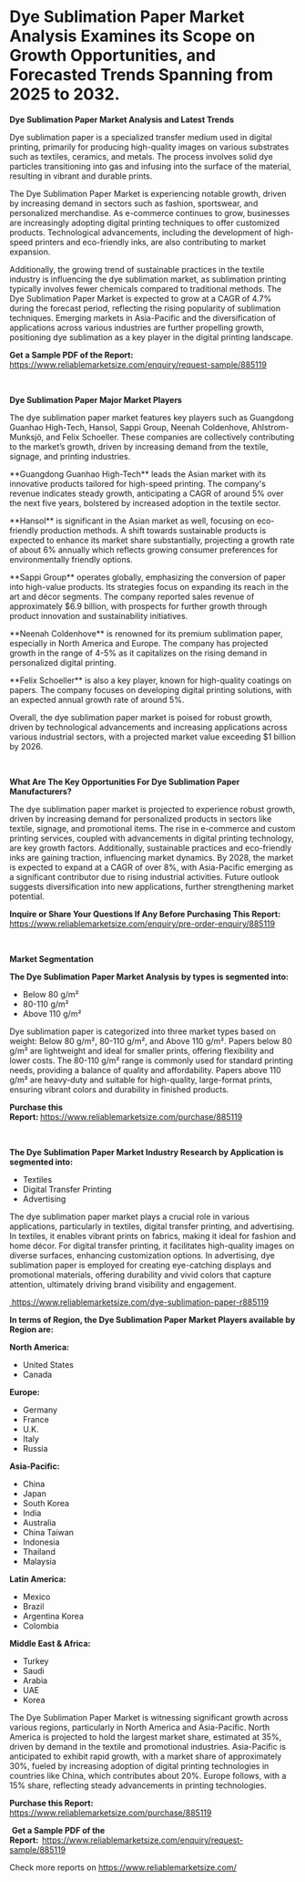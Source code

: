 <p><h1>Dye Sublimation Paper Market Analysis Examines its Scope on Growth Opportunities, and Forecasted Trends Spanning from 2025 to 2032.</h1></p><p><strong>Dye Sublimation Paper Market Analysis and Latest Trends</strong></p>
<p><p>Dye sublimation paper is a specialized transfer medium used in digital printing, primarily for producing high-quality images on various substrates such as textiles, ceramics, and metals. The process involves solid dye particles transitioning into gas and infusing into the surface of the material, resulting in vibrant and durable prints. </p><p>The Dye Sublimation Paper Market is experiencing notable growth, driven by increasing demand in sectors such as fashion, sportswear, and personalized merchandise. As e-commerce continues to grow, businesses are increasingly adopting digital printing techniques to offer customized products. Technological advancements, including the development of high-speed printers and eco-friendly inks, are also contributing to market expansion.</p><p>Additionally, the growing trend of sustainable practices in the textile industry is influencing the dye sublimation market, as sublimation printing typically involves fewer chemicals compared to traditional methods. The Dye Sublimation Paper Market is expected to grow at a CAGR of 4.7% during the forecast period, reflecting the rising popularity of sublimation techniques. Emerging markets in Asia-Pacific and the diversification of applications across various industries are further propelling growth, positioning dye sublimation as a key player in the digital printing landscape.</p></p>
<p><strong>Get a Sample PDF of the Report:&nbsp;</strong> <a href="https://www.reliablemarketsize.com/enquiry/request-sample/885119?utm_campaign=1998&utm_medium=2&utm_source=Github&utm_content=ia&utm_term=30012025&utm_id=dye-sublimation-paper">https://www.reliablemarketsize.com/enquiry/request-sample/885119</a></p>
<p>&nbsp;</p>
<p><strong>Dye Sublimation Paper Major Market Players</strong></p>
<p><p>The dye sublimation paper market features key players such as Guangdong Guanhao High-Tech, Hansol, Sappi Group, Neenah Coldenhove, Ahlstrom-Munksjö, and Felix Schoeller. These companies are collectively contributing to the market’s growth, driven by increasing demand from the textile, signage, and printing industries.</p><p>**Guangdong Guanhao High-Tech** leads the Asian market with its innovative products tailored for high-speed printing. The company's revenue indicates steady growth, anticipating a CAGR of around 5% over the next five years, bolstered by increased adoption in the textile sector.</p><p>**Hansol** is significant in the Asian market as well, focusing on eco-friendly production methods. A shift towards sustainable products is expected to enhance its market share substantially, projecting a growth rate of about 6% annually which reflects growing consumer preferences for environmentally friendly options.</p><p>**Sappi Group** operates globally, emphasizing the conversion of paper into high-value products. Its strategies focus on expanding its reach in the art and décor segments. The company reported sales revenue of approximately $6.9 billion, with prospects for further growth through product innovation and sustainability initiatives.</p><p>**Neenah Coldenhove** is renowned for its premium sublimation paper, especially in North America and Europe. The company has projected growth in the range of 4-5% as it capitalizes on the rising demand in personalized digital printing.</p><p>**Felix Schoeller** is also a key player, known for high-quality coatings on papers. The company focuses on developing digital printing solutions, with an expected annual growth rate of around 5%.</p><p>Overall, the dye sublimation paper market is poised for robust growth, driven by technological advancements and increasing applications across various industrial sectors, with a projected market value exceeding $1 billion by 2026.</p></p>
<p>&nbsp;</p>
<p><strong>What Are The Key Opportunities For Dye Sublimation Paper Manufacturers?</strong></p>
<p><p>The dye sublimation paper market is projected to experience robust growth, driven by increasing demand for personalized products in sectors like textile, signage, and promotional items. The rise in e-commerce and custom printing services, coupled with advancements in digital printing technology, are key growth factors. Additionally, sustainable practices and eco-friendly inks are gaining traction, influencing market dynamics. By 2028, the market is expected to expand at a CAGR of over 8%, with Asia-Pacific emerging as a significant contributor due to rising industrial activities. Future outlook suggests diversification into new applications, further strengthening market potential.</p></p>
<p><strong>Inquire or Share Your Questions If Any Before Purchasing This Report:</strong> <a href="https://www.reliablemarketsize.com/enquiry/pre-order-enquiry/885119?utm_campaign=1998&utm_medium=2&utm_source=Github&utm_content=ia&utm_term=30012025&utm_id=dye-sublimation-paper">https://www.reliablemarketsize.com/enquiry/pre-order-enquiry/885119</a></p>
<p>&nbsp;</p>
<p><strong>Market Segmentation</strong></p>
<p><strong>The Dye Sublimation Paper Market Analysis by types is segmented into:</strong></p>
<p><ul><li>Below 80 g/m²</li><li>80-110 g/m²</li><li>Above 110 g/m²</li></ul></p>
<p><p>Dye sublimation paper is categorized into three market types based on weight: Below 80 g/m², 80-110 g/m², and Above 110 g/m². Papers below 80 g/m² are lightweight and ideal for smaller prints, offering flexibility and lower costs. The 80-110 g/m² range is commonly used for standard printing needs, providing a balance of quality and affordability. Papers above 110 g/m² are heavy-duty and suitable for high-quality, large-format prints, ensuring vibrant colors and durability in finished products.</p></p>
<p><strong>Purchase this Report:&nbsp;</strong><a href="https://www.reliablemarketsize.com/purchase/885119?utm_campaign=1998&utm_medium=2&utm_source=Github&utm_content=ia&utm_term=30012025&utm_id=dye-sublimation-paper">https://www.reliablemarketsize.com/purchase/885119</a></p>
<p>&nbsp;</p>
<p><strong>The Dye Sublimation Paper Market Industry Research by Application is segmented into:</strong></p>
<p><ul><li>Textiles</li><li>Digital Transfer Printing</li><li>Advertising</li></ul></p>
<p><p>The dye sublimation paper market plays a crucial role in various applications, particularly in textiles, digital transfer printing, and advertising. In textiles, it enables vibrant prints on fabrics, making it ideal for fashion and home décor. For digital transfer printing, it facilitates high-quality images on diverse surfaces, enhancing customization options. In advertising, dye sublimation paper is employed for creating eye-catching displays and promotional materials, offering durability and vivid colors that capture attention, ultimately driving brand visibility and engagement.</p></p>
<p><a href="https://www.reliablemarketsize.com/dye-sublimation-paper-r885119?utm_campaign=1998&utm_medium=2&utm_source=Github&utm_content=ia&utm_term=30012025&utm_id=dye-sublimation-paper">&nbsp;https://www.reliablemarketsize.com/dye-sublimation-paper-r885119</a></p>
<p><strong>In terms of Region, the Dye Sublimation Paper Market Players available by Region are:</strong></p>
<p>
    <p> <strong> North America: </strong>
        <ul>
            <li>United States</li>
            <li>Canada</li>
        </ul>
        </p> 
    <p> <strong> Europe: </strong>
        <ul>
            <li>Germany</li>
            <li>France</li>
            <li>U.K.</li>
            <li>Italy</li>
            <li>Russia</li>
        </ul>
        </p> 
    <p> <strong> Asia-Pacific: </strong>
        <ul>
            <li>China</li>
            <li>Japan</li>
            <li>South Korea</li>
            <li>India</li>
            <li>Australia</li>
            <li>China Taiwan</li>
            <li>Indonesia</li>
            <li>Thailand</li>
            <li>Malaysia</li>
        </ul>
        </p> 
    <p> <strong> Latin America: </strong>
        <ul>
            <li>Mexico</li>
            <li>Brazil</li>
            <li>Argentina Korea</li>
            <li>Colombia</li>
        </ul>
        </p> 
    <p> <strong> Middle East & Africa: </strong>
        <ul>
            <li>Turkey</li>
            <li>Saudi</li>
            <li>Arabia</li>
            <li>UAE</li>
            <li>Korea</li>
        </ul>
    </p>
    </p>
<p><p>The Dye Sublimation Paper Market is witnessing significant growth across various regions, particularly in North America and Asia-Pacific. North America is projected to hold the largest market share, estimated at 35%, driven by demand in the textile and promotional industries. Asia-Pacific is anticipated to exhibit rapid growth, with a market share of approximately 30%, fueled by increasing adoption of digital printing technologies in countries like China, which contributes about 20%. Europe follows, with a 15% share, reflecting steady advancements in printing technologies.</p></p>
<p><strong>Purchase this Report: </strong><a href="https://www.reliablemarketsize.com/purchase/885119?utm_campaign=1998&utm_medium=2&utm_source=Github&utm_content=ia&utm_term=30012025&utm_id=dye-sublimation-paper">https://www.reliablemarketsize.com/purchase/885119</a></p>
<p>&nbsp;<strong>Get a Sample PDF of the Report:&nbsp;&nbsp;</strong><a href="https://www.reliablemarketsize.com/enquiry/request-sample/885119?utm_campaign=1998&utm_medium=2&utm_source=Github&utm_content=ia&utm_term=30012025&utm_id=dye-sublimation-paper">https://www.reliablemarketsize.com/enquiry/request-sample/885119</a></p>
<p><strong></strong></p>
<p>Check more reports on <a href="https://www.reliablemarketsize.com/?utm_campaign=1998&utm_medium=2&utm_source=Github&utm_content=ia&utm_term=30012025&utm_id=dye-sublimation-paper">https://www.reliablemarketsize.com/</a></p>
